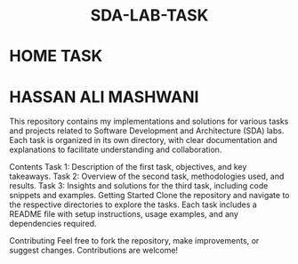 <div align= "center">

 # SDA-LAB-TASK

</div>

# HOME TASK
# HASSAN ALI MASHWANI
 
This repository contains my implementations and solutions for various tasks and projects related to Software Development and Architecture (SDA) labs. Each task is organized in its own directory, with clear documentation and explanations to facilitate understanding and collaboration.

Contents
Task 1: Description of the first task, objectives, and key takeaways.
Task 2: Overview of the second task, methodologies used, and results.
Task 3: Insights and solutions for the third task, including code snippets and examples.
Getting Started
Clone the repository and navigate to the respective directories to explore the tasks. Each task includes a README file with setup instructions, usage examples, and any dependencies required.

Contributing
Feel free to fork the repository, make improvements, or suggest changes. Contributions are welcome!
